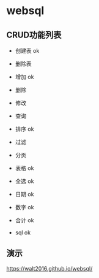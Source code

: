 
# websql 

## CRUD功能列表
- 创建表  ok
- 删除表
- 增加 ok

- 删除 
- 修改 
- 查询
- 排序 ok
- 过滤 
- 分页 

- 表格 ok
- 全选 ok
- 日期 ok
- 数字 ok
- 合计 ok


- sql ok

## 演示
https://walt2016.github.io/websql/